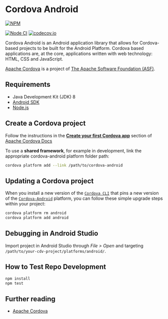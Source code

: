<!--
#
# Licensed to the Apache Software Foundation (ASF) under one
# or more contributor license agreements.  See the NOTICE file
# distributed with this work for additional information
# regarding copyright ownership.  The ASF licenses this file
# to you under the Apache License, Version 2.0 (the
# "License"); you may not use this file except in compliance
# with the License.  You may obtain a copy of the License at
#
# http://www.apache.org/licenses/LICENSE-2.0
#
# Unless required by applicable law or agreed to in writing,
# software distributed under the License is distributed on an
# "AS IS" BASIS, WITHOUT WARRANTIES OR CONDITIONS OF ANY
#  KIND, either express or implied.  See the License for the
# specific language governing permissions and limitations
# under the License.
#
-->

# Cordova Android

[![NPM](https://nodei.co/npm/cordova-android.png)](https://nodei.co/npm/cordova-android/)

[![Node CI](https://github.com/apache/cordova-android/workflows/Node%20CI/badge.svg?branch=master)](https://github.com/apache/cordova-android/actions?query=branch%3Amaster)
[![codecov.io](https://codecov.io/github/apache/cordova-android/coverage.svg?branch=master)](https://codecov.io/github/apache/cordova-android?branch=master)

Cordova Android is an Android application library that allows for Cordova-based projects to be built for the Android Platform. Cordova based applications are, at the core, applications written with web technology: HTML, CSS and JavaScript.

[Apache Cordova](https://cordova.apache.org/) is a project of [The Apache Software Foundation (ASF)](https://apache.org/).

## Requirements

* Java Development Kit (JDK) 8
* [Android SDK](https://developer.android.com/)
* [Node.js](https://nodejs.org)

## Create a Cordova project

Follow the instructions in the [**Create your first Cordova app**](https://cordova.apache.org/docs/en/latest/guide/cli/index.html) section of [Apache Cordova Docs](https://cordova.apache.org/docs/en/latest/)

To use a **shared framework**, for example in development, link the appropriate cordova-android platform folder path:

```bash
cordova platform add --link /path/to/cordova-android
```

## Updating a Cordova project

When you install a new version of the [`Cordova CLI`](https://www.npmjs.com/package/cordova) that pins a new version of the [`Cordova-Android`](https://www.npmjs.com/package/cordova-android) platform, you can follow these simple upgrade steps within your project:

```bash
cordova platform rm android
cordova platform add android
```

## Debugging in Android Studio

Import project in Android Studio through _File > Open_ and targeting `/path/to/your-cdv-project/platforms/android/`.

## How to Test Repo Development

```bash
npm install
npm test
```

## Further reading

* [Apache Cordova](https://cordova.apache.org/)

